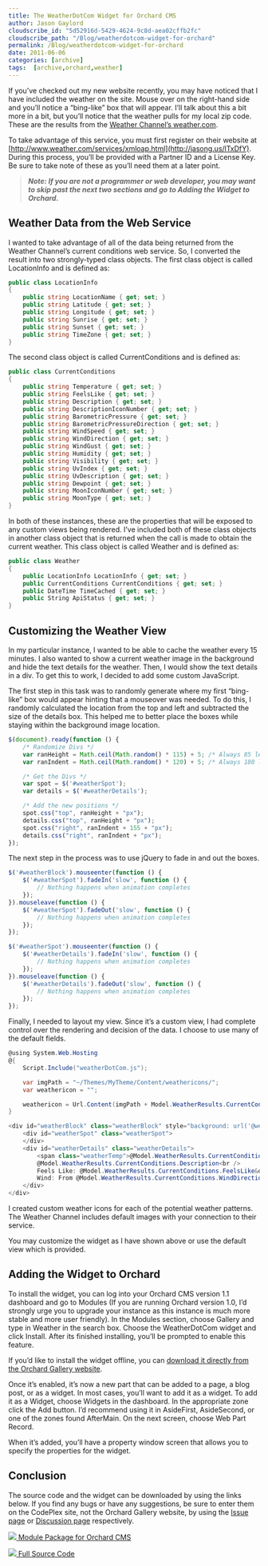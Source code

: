 ```yaml
---
title: The WeatherDotCom Widget for Orchard CMS
author: Jason Gaylord
cloudscribe_id: "5d52916d-5429-4624-9c8d-aea02cffb2fc"
cloudscribe_path: "/Blog/weatherdotcom-widget-for-orchard"
permalink: /Blog/weatherdotcom-widget-for-orchard
date: 2011-06-06
categories: [archive]
tags:  [archive,orchard,weather]
---
```


If you’ve checked out my new website recently, you may have noticed that I have included the weather on the site. Mouse over on the right-hand side and you’ll notice a “bing-like” box that will appear. I’ll talk about this a bit more in a bit, but you’ll notice that the weather pulls for my local zip code. These are the results from the [Weather Channel’s weather.com](https://jasong.us/2LcSmAl).

To take advantage of this service, you must first register on their website at [http://www.weather.com/services/xmloap.html](http://jasong.us/lTxDfY). During this process, you’ll be provided with a Partner ID and a License Key. Be sure to take note of these as you’ll need them at a later point.

> ***<span color="#666666" style="color: rgb(102, 102, 102);">Note: If you are not a programmer or web developer, you may want to skip past the next two sections and go to Adding the Widget to Orchard.</span>***

## Weather Data from the Web Service
I wanted to take advantage of all of the data being returned from the Weather Channel’s current conditions web service. So, I converted the result into two strongly-typed class objects. The first class object is called LocationInfo and is defined as:

```csharp
public class LocationInfo
{
    public string LocationName { get; set; }
    public string Latitude { get; set; }
    public string Longitude { get; set; }
    public string Sunrise { get; set; }
    public string Sunset { get; set; }
    public string TimeZone { get; set; }
}
```

The second class object is called CurrentConditions and is defined as:

```csharp
public class CurrentConditions
{
    public string Temperature { get; set; }
    public string FeelsLike { get; set; }
    public string Description { get; set; }
    public string DescriptionIconNumber { get; set; }
    public string BarometricPressure { get; set; }
    public string BarometricPressureDirection { get; set; }
    public string WindSpeed { get; set; }
    public string WindDirection { get; set; }
    public string WindGust { get; set; }
    public string Humidity { get; set; }
    public string Visibility { get; set; }
    public string UvIndex { get; set; }
    public string UvDescription { get; set; }
    public string Dewpoint { get; set; }
    public string MoonIconNumber { get; set; }
    public string MoonType { get; set; }
}
```

In both of these instances, these are the properties that will be exposed to any custom views being rendered. I’ve included both of these class objects in another class object that is returned when the call is made to obtain the current weather. This class object is called Weather and is defined as:

```csharp
public class Weather
{        
    public LocationInfo LocationInfo { get; set; }
    public CurrentConditions CurrentConditions { get; set; }
    public DateTime TimeCached { get; set; }
    public String ApiStatus { get; set; }
}
```

## Customizing the Weather View
In my particular instance, I wanted to be able to cache the weather every 15 minutes. I also wanted to show a current weather image in the background and hide the text details for the weather. Then, I would show the text details in a div. To get this to work, I decided to add some custom JavaScript.

The first step in this task was to randomly generate where my first “bing-like” box would appear hinting that a mouseover was needed. To do this, I randomly calculated the location from the top and left and subtracted the size of the details box. This helped me to better place the boxes while staying within the background image location.

```javascript
$(document).ready(function () {
    /* Randomize Divs */
    var ranHeight = Math.ceil(Math.random() * 115) + 5; /* Always 85 less than height */
    var ranIndent = Math.ceil(Math.random() * 120) + 5; /* Always 180 less than height */

    /* Get the Divs */
    var spot = $('#weatherSpot');
    var details = $('#weatherDetails');

    /* Add the new positions */
    spot.css("top", ranHeight + "px");
    details.css("top", ranHeight + "px");
    spot.css("right", ranIndent + 155 + "px");
    details.css("right", ranIndent + "px");
});
```

The next step in the process was to use jQuery to fade in and out the boxes.

```javascript
$('#weatherBlock').mouseenter(function () {
    $('#weatherSpot').fadeIn('slow', function () {
        // Nothing happens when animation completes
    });
}).mouseleave(function () {
    $('#weatherSpot').fadeOut('slow', function () {
        // Nothing happens when animation completes
    });
});

$('#weatherSpot').mouseenter(function () {
    $('#weatherDetails').fadeIn('slow', function () {
        // Nothing happens when animation completes
    });
}).mouseleave(function () {
    $('#weatherDetails').fadeOut('slow', function () {
        // Nothing happens when animation completes
    });
});
```

Finally, I needed to layout my view. Since it’s a custom view, I had complete control over the rendering and decision of the data. I choose to use many of the default fields.

```csharp
@using System.Web.Hosting
@{
    Script.Include("weatherDotCom.js");

    var imgPath = "~/Themes/MyTheme/Content/weathericons/";
    var weathericon = "";

    weathericon = Url.Content(imgPath + Model.WeatherResults.CurrentConditions.DescriptionIconNumber + ".png");
}

<div id="weatherBlock" class="weatherBlock" style="background: url('@weathericon') no-repeat;">
    <div id="weatherSpot" class="weatherSpot">
    </div>
    <div id="weatherDetails" class="weatherDetails">
        <span class="weatherTemp">@Model.WeatherResults.CurrentConditions.Temperature&deg;F</span><br />
        @Model.WeatherResults.CurrentConditions.Description<br />
        Feels Like: @Model.WeatherResults.CurrentConditions.FeelsLike&deg;<br />
        Wind: From @Model.WeatherResults.CurrentConditions.WindDirection at @Model.WeatherResults.CurrentConditions.WindSpeed mph
    </div>
</div>
```

I created custom weather icons for each of the potential weather patterns. The Weather Channel includes default images with your connection to their service.

You may customize the widget as I have shown above or use the default view which is provided.

## Adding the Widget to Orchard
To install the widget, you can log into your Orchard CMS version 1.1 dashboard and go to Modules (If you are running Orchard version 1.0, I’d strongly urge you to upgrade your instance as this instance is much more stable and more user friendly). In the Modules section, choose Gallery and type in Weather in the search box. Choose the WeatherDotCom widget and click Install. After its finished installing, you’ll be prompted to enable this feature.

If you’d like to install the widget offline, you can [download it directly from the Orchard Gallery website](http://jasong.us/kVwwY7).

Once it’s enabled, it’s now a new part that can be added to a page, a blog post, or as a widget. In most cases, you’ll want to add it as a widget. To add it as a Widget, choose Widgets in the dashboard. In the appropriate zone click the Add button. I’d recommend using it in AsideFirst, AsideSecond, or one of the zones found AfterMain. On the next screen, choose Web Part Record.

When it’s added, you’ll have a property window screen that allows you to specify the properties for the widget.

## Conclusion
The source code and the widget can be downloaded by using the links below. If you find any bugs or have any suggestions, be sure to enter them on the CodePlex site, not the Orchard Gallery website, by using the [Issue page](http://jasong.us/jSK0CU) or [Discussion page](http://jasong.us/j2PCWf) respectively.

[![](http://jasong.us/jrk74Q) Module Package for Orchard CMS](http://jasong.us/iVgLrU "http://jasong.us/iVgLrU")

[![](http://jasong.us/jrk74Q) Full Source Code](http://jasong.us/mhsING "http://jasong.us/mhsING")